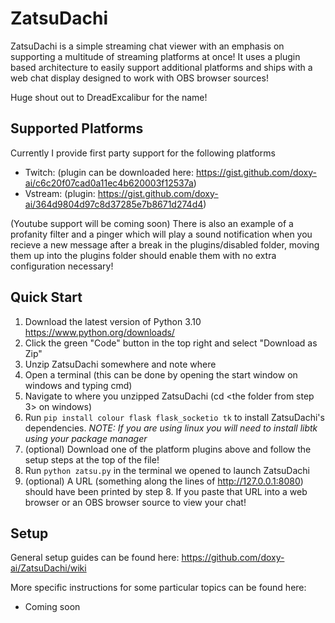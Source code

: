 # ZatsuDachi

ZatsuDachi is a simple streaming chat viewer with an emphasis on supporting a multitude of streaming platforms at once! It uses a plugin based architecture to easily support additional platforms and ships with a web chat display designed to work with OBS browser sources!

Huge shout out to DreadExcalibur for the name!

## Supported Platforms

Currently I provide first party support for the following platforms
* Twitch: (plugin can be downloaded here: https://gist.github.com/doxy-ai/c6c20f07cad0a11ec4b620003f12537a)
* Vstream: (plugin: https://gist.github.com/doxy-ai/364d9804d97c8d37285e7b8671d274d4)

(Youtube support will be coming soon)
There is also an example of a profanity filter and a pinger which will play a sound notification when you recieve a new message after a break in the plugins/disabled folder, moving them up into the plugins  folder should enable them with no extra configuration necessary!

## Quick Start

1) Download the latest version of Python 3.10 https://www.python.org/downloads/
2) Click the green "Code" button in the top right and select "Download as Zip"
3) Unzip ZatsuDachi somewhere and note where
4) Open a terminal (this can be done by opening the start window on windows and typing cmd)
5) Navigate to where you unzipped ZatsuDachi (cd <the folder from step 3> on windows)
6) Run `pip install colour flask flask_socketio tk` to install ZatsuDachi's dependencies. 
*NOTE: If you are using linux you will need to install libtk using your package manager*
7) (optional) Download one of the platform plugins above and follow the setup steps at the top of the file!
8) Run `python zatsu.py` in the terminal we opened to launch ZatsuDachi
9) (optional) A URL (something along the lines of http://127.0.0.1:8080) should have been printed by step 8. If you paste that URL into a web browser or an OBS browser source to view your chat! 


## Setup

General setup guides can be found here: https://github.com/doxy-ai/ZatsuDachi/wiki

More specific instructions for some particular topics can be found here:
* Coming soon
